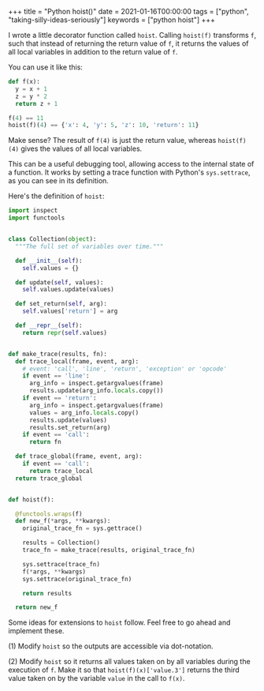+++
title = "Python hoist()"
date = 2021-01-16T00:00:00
tags = ["python", "taking-silly-ideas-seriously"]
keywords = ["python hoist"]
+++

I wrote a little decorator function called `hoist`. Calling `hoist(f)` transforms `f`, such that instead of returning the return value of `f`, it returns the values of all local variables in addition to the return value of `f`.

You can use it like this:

```python
def f(x):
  y = x + 1
  z = y * 2
  return z + 1

f(4) == 11
hoist(f)(4) == {'x': 4, 'y': 5, 'z': 10, 'return': 11}
```

Make sense? The result of `f(4)` is just the return value, whereas `hoist(f)(4)` gives the values of all local variables.

This can be a useful debugging tool, allowing access to the internal state of a function. It works by setting a trace function with Python's `sys.settrace`, as you can see in its definition.

Here's the definition of `hoist`:

```python
import inspect
import functools


class Collection(object):
  """The full set of variables over time."""

  def __init__(self):
    self.values = {}

  def update(self, values):
    self.values.update(values)

  def set_return(self, arg):
    self.values['return'] = arg

  def __repr__(self):
    return repr(self.values)


def make_trace(results, fn):
  def trace_local(frame, event, arg):
    # event: 'call', 'line', 'return', 'exception' or 'opcode'
    if event == 'line':
      arg_info = inspect.getargvalues(frame)
      results.update(arg_info.locals.copy())
    if event == 'return':
      arg_info = inspect.getargvalues(frame)
      values = arg_info.locals.copy()
      results.update(values)
      results.set_return(arg)
    if event == 'call':
      return fn

  def trace_global(frame, event, arg):
    if event == 'call':
      return trace_local
  return trace_global


def hoist(f):

  @functools.wraps(f)
  def new_f(*args, **kwargs):
    original_trace_fn = sys.gettrace()

    results = Collection()
    trace_fn = make_trace(results, original_trace_fn)

    sys.settrace(trace_fn)
    f(*args, **kwargs)
    sys.settrace(original_trace_fn)

    return results

  return new_f
```

Some ideas for extensions to `hoist` follow. Feel free to go ahead and implement these.

(1) Modify `hoist` so the outputs are accessible via dot-notation.

(2) Modify `hoist` so it returns all values taken on by all variables during the execution of `f`.
Make it so that `hoist(f)(x)['value.3']` returns the third value taken on by the variable `value` in the call to `f(x)`.
